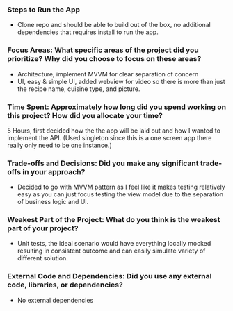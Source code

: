 ### Steps to Run the App
- Clone repo and should be able to build out of the box, no additional dependencies that requires install to run the app.

### Focus Areas: What specific areas of the project did you prioritize? Why did you choose to focus on these areas?
- Architecture, implement MVVM for clear separation of concern
- UI, easy & simple UI, added webview for video so there is more than just the recipe name, cuisine type, and picture.

### Time Spent: Approximately how long did you spend working on this project? How did you allocate your time?
5 Hours, first decided how the the app will be laid out and how I wanted to implement the API. (Used singleton since this is a one screen app there really only need to be one instance.)

### Trade-offs and Decisions: Did you make any significant trade-offs in your approach?
- Decided to go with MVVM pattern as I feel like it makes testing relatively easy as you can just focus testing the view model due to the separation of business logic and UI.

### Weakest Part of the Project: What do you think is the weakest part of your project?
- Unit tests, the ideal scenario would have everything locally mocked resulting in consistent outcome and can easily simulate variety of different solution.

### External Code and Dependencies: Did you use any external code, libraries, or dependencies?
- No external dependencies
